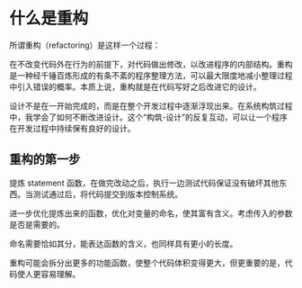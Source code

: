 # 什么是重构

所谓重构（refactoring）是这样一个过程：

在不改变代码外在行为的前提下，对代码做出修改，以改进程序的内部结构。重构是一种经千锤百炼形成的有条不紊的程序整理方法，可以最大限度地减小整理过程中引入错误的概率。本质上说，重构就是在代码写好之后改进它的设计。

设计不是在一开始完成的，而是在整个开发过程中逐渐浮现出来。在系统构筑过程中，我学会了如何不断改进设计。这个“构筑-设计”的反复互动，可以让一个程序在开发过程中持续保有良好的设计。

## 重构的第一步

提炼 statement 函数，在做完改动之后，执行一边测试代码保证没有破坏其他东西。当测试通过后，将代码提交到版本控制系统。

进一步优化提炼出来的函数，优化对变量的命名，使其富有含义。考虑传入的参数是否是需要的。

命名需要恰如其分，能表达函数的含义，也同样具有更小的长度。

重构可能会拆分出更多的功能函数，使整个代码体积变得更大，但更重要的是，代码使人更容易理解。